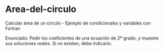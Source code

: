 # Area-del-circulo
Calcular área de un circulo  - Ejemplo de condicionales y variables con Fortran

Enunciado: Pedir los coeficientes de una ecuación de 2º grado, y muestre sus soluciones reales. Si no existen, debe indicarlo.
